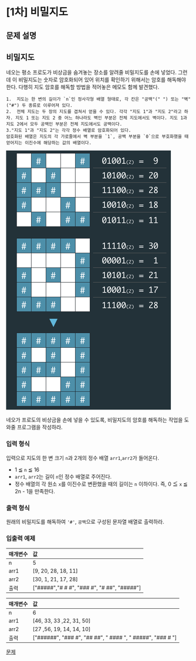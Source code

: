 # [1차] 비밀지도

## 문제 설명

## 비밀지도

네오는 평소 프로도가 비상금을 숨겨놓는 장소를 알려줄 비밀지도를 손에 넣었다. 그런데 이 비밀지도는 숫자로 암호화되어 있어 위치를 확인하기 위해서는 암호를 해독해야 한다. 다행히 지도 암호를 해독할 방법을 적어놓은 메모도 함께 발견했다.

    1.  지도는 한 변의 길이가 `n`인 정사각형 배열 형태로, 각 칸은 "공백"(" ") 또는 "벽"("#") 두 종류로 이루어져 있다.
    2.  전체 지도는 두 장의 지도를 겹쳐서 얻을 수 있다. 각각 "지도 1"과 "지도 2"라고 하자. 지도 1 또는 지도 2 중 어느 하나라도 벽인 부분은 전체 지도에서도 벽이다. 지도 1과 지도 2에서 모두 공백인 부분은 전체 지도에서도 공백이다.
    3."지도 1"과 "지도 2"는 각각 정수 배열로 암호화되어 있다.
    암호화된 배열은 지도의 각 가로줄에서 벽 부분을 `1`, 공백 부분을 `0`으로 부호화했을 때 얻어지는 이진수에 해당하는 값의 배열이다.

![alt text](image-1.png)

네오가 프로도의 비상금을 손에 넣을 수 있도록, 비밀지도의 암호를 해독하는 작업을 도와줄 프로그램을 작성하라.

### 입력 형식

입력으로 지도의 한 변 크기 `n`과 2개의 정수 배열 `arr1`,`arr2`가 들어온다.

- 1 ≦ `n` ≦ 16
- `arr1`, `arr2`는 길이 `n`인 정수 배열로 주어진다.
- 정수 배열의 각 원소 `x`를 이진수로 변환했을 때의 길이는 `n` 이하이다. 즉, 0 ≦ `x` ≦ 2n - 1을 만족한다.

### 출력 형식

원래의 비밀지도를 해독하여 `'#'`, `공백`으로 구성된 문자열 배열로 출력하라.

### 입출력 예제

| 매개변수 | 값                                          |
| :------- | :------------------------------------------ |
| n        | 5                                           |
| arr1     | [9, 20, 28, 18, 11]                         |
| arr2     | [30, 1, 21, 17, 28]                         |
| 출력     | ["#####","# # #", "### #", "# ##", "#####"] |

| 매개변수 | 값                                                         |
| :------- | :--------------------------------------------------------- |
| n        | 6                                                          |
| arr1     | [46, 33, 33 ,22, 31, 50]                                   |
| arr2     | [27 ,56, 19, 14, 14, 10]                                   |
| 출력     | ["######", "### #", "## ##", " #### ", " #####", "### # "] |

[문제](https://school.programmers.co.kr/learn/courses/30/lessons/17681)
